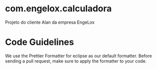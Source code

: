 # com.engelox.calculadora

Projeto do cliente Alan da empresa EngeLox

# Code Guidelines

We use the Prettier Formatter for eclipse as our default formatter.
Before sending a pull request, make sure to apply the formatter to your code.
